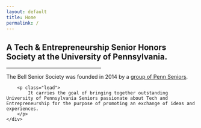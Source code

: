 ```yaml
---
layout: default
title: Home
permalink: /
---
```

<div class="row">
    <h2 class="cover-heading col-lg-8 col-lg-offset-2" style="">
      A Tech &amp; Entrepreneurship Senior Honors Society
      <!-- <br> -->
      at the University of Pennsylvania.
    </h2>
</div>

<hr style="width:50%;">

<div class="row">
    <div class="cover-heading col-lg-8 col-lg-offset-2" style="">
        <p class="lead">
            The Bell Senior Society was founded in 2014 by a 
            <a href="/members/2014/board.html">group of Penn Seniors</a>.
        </p>

        <p class="lead">
            It carries the goal of bringing together outstanding University of Pennsylvania Seniors passionate about Tech and Entrepreneurship for the purpose of promoting an exchange of ideas and experiences.
        </p>
    </div>
</div>
